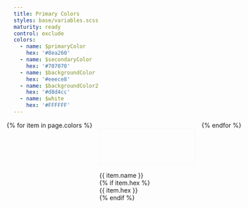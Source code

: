 ```yaml
---
title: Primary Colors
styles: base/variables.scss
maturity: ready
control: exclude
colors: 
  - name: $primaryColor
    hex: '#8ea260'
  - name: $secondaryColor
    hex: '#707070'
  - name: $backgroundColor
    hex: '#eeece8'
  - name: $backgroundColor2
    hex: '#d8d4cc'
  - name: $white
    hex: '#FFFFFF'
---
```

<style>
.set {
  display: flex;
  flex-wrap: wrap;
  margin: 0 -1rem;
  margin-top: 0;
  padding: 0;
  list-style: none;
}
li {
  flex: 1 0 20%;
  margin: 1rem;
}
.color {
  width: 100%;
  min-width: 160px;
  height: 80px;
  color: white;
  border: 1px solid whitesmoke;
  margin-bottom: 1rem;
}
p {
  margin: 0;
}
</style>
<ul class="set">
{% for item in page.colors %} 
  <li>
    <div class="color" style="background:{{ item.hex }}"></div> 
    <p>{{ item.name }}</p>
    {% if item.hex %}<p>{{ item.hex }}</p>{% endif %}
  </li>
{% endfor %}
</ul>